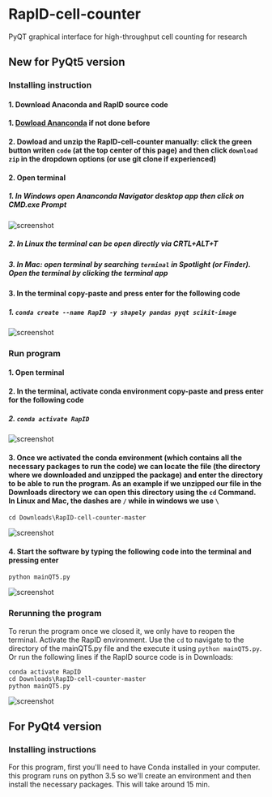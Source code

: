 # RapID-cell-counter
PyQT graphical interface for high-throughput cell counting for research

## New for PyQt5 version

### Installing instruction

#### 1. **Download Anaconda and RapID source code**
####  1. [Dowload Ananconda](https://www.anaconda.com/products/individual) if not done before
####  2. Dowload and unzip the RapID-cell-counter manually: click the green button writen `code` (at the top center of this page) and then click `download zip` in the dropdown options (or use git clone if experienced)

#### 2. **Open terminal**
#####  1. **In Windows** open Ananconda Navigator desktop app then click on CMD.exe Prompt
![screenshot](https://github.com/sanchestm/RapID-cell-counter/blob/master/images/navigator.png)
#####  2. **In Linux** the terminal can be open directly via CRTL+ALT+T
##### 3. **In Mac:** open terminal by searching `terminal` in Spotlight (or Finder). Open the terminal by clicking the terminal app


#### 3. In the terminal copy-paste and press enter for the following code
#####  1. `conda create --name RapID -y shapely pandas pyqt scikit-image`
![screenshot](https://github.com/sanchestm/RapID-cell-counter/blob/master/images/create_env2.png)


### Run program

#### 1. **Open terminal**
#### 2. In the terminal, activate conda environment copy-paste and press enter for the following code
#####  2. `conda activate RapID`
![screenshot](https://github.com/sanchestm/RapID-cell-counter/blob/master/images/activating_conda_environment.png)

#### 3. Once we activated the conda environment (which contains all the necessary packages to run the code) we can locate the file (the directory where we downloaded and unzipped the package) and enter the directory to be able to run the program. As an example if we unzipped our file in the Downloads directory we can open this directory using the `cd` Command. In Linux and Mac, the dashes are `/` while in windows we use `\`
```
cd Downloads\RapID-cell-counter-master
```
![screenshot](https://github.com/sanchestm/RapID-cell-counter/blob/master/images/opening_folder.png)

#### 4. Start the software by typing the following code into the terminal and pressing enter

```
python mainQT5.py
```

![screenshot](https://github.com/sanchestm/RapID-cell-counter/blob/master/images/running_program.png)

### Rerunning the program

To rerun the program once we closed it, we only have to reopen the terminal. Activate the RapID environment. Use the `cd` to navigate to the directory of the mainQT5.py file and the execute it using `python mainQT5.py`. Or run the following lines if the RapID source code is in Downloads:
```
conda activate RapID
cd Downloads\RapID-cell-counter-master
python mainQT5.py
```

![screenshot](https://github.com/sanchestm/RapID-cell-counter/blob/master/images/rerun.png)

## For PyQt4 version
### Installing instructions
For this program, first you'll need to have Conda installed in your computer.
this program runs on python 3.5 so we'll create an environment and then install the necessary packages. This will take around 15 min.
